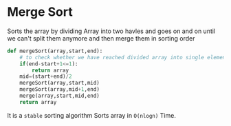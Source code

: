 # Merge Sort
Sorts the array by dividing Array into two havles and goes on and on until we can't split them anymore and then merge them in sorting order

```python
def mergeSort(array,start,end):
    # to check whether we have reached divided array into single elements
    if(end-start+1<=1):
        return array
    mid=(start+end)/2
    mergeSort(array,start,mid)
    mergeSort(array,mid+1,end)
    merge(array,start,mid,end)
    return array
```
It is a `stable` sorting algorithm
Sorts array in `O(nlogn)` Time.
```python
```
